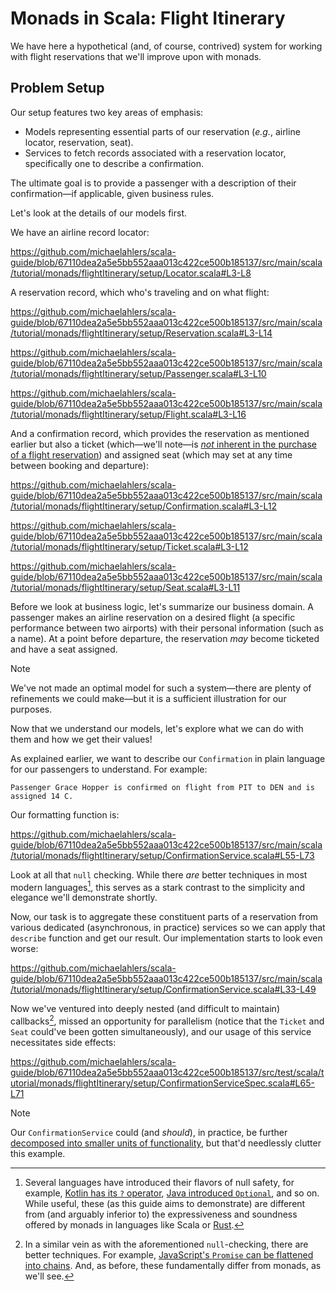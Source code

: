 # Monads in Scala: Flight Itinerary

We have here a hypothetical (and, of course, contrived) system for working with flight reservations that we'll improve upon with monads.

## Problem Setup

Our setup features two key areas of emphasis:

- Models representing essential parts of our reservation (_e.g._, airline locator, reservation, seat).
- Services to fetch records associated with a reservation locator, specifically one to describe a confirmation.

The ultimate goal is to provide a passenger with a description of their confirmation—if applicable, given business rules.

Let's look at the details of our models first.

We have an airline record locator:

https://github.com/michaelahlers/scala-guide/blob/67110dea2a5e5bb552aaa013c422ce500b185137/src/main/scala/tutorial/monads/flightItinerary/setup/Locator.scala#L3-L8

A reservation record, which who's traveling and on what flight:

https://github.com/michaelahlers/scala-guide/blob/67110dea2a5e5bb552aaa013c422ce500b185137/src/main/scala/tutorial/monads/flightItinerary/setup/Reservation.scala#L3-L14

https://github.com/michaelahlers/scala-guide/blob/67110dea2a5e5bb552aaa013c422ce500b185137/src/main/scala/tutorial/monads/flightItinerary/setup/Passenger.scala#L3-L10

https://github.com/michaelahlers/scala-guide/blob/67110dea2a5e5bb552aaa013c422ce500b185137/src/main/scala/tutorial/monads/flightItinerary/setup/Flight.scala#L3-L16

And a confirmation record, which provides the reservation as mentioned earlier but also a ticket (which—we'll note—is [_not_ inherent in the purchase of a flight reservation][lifehacker-make-sure-your-flight-reservation-is-ticketed]) and assigned seat (which may set at any time between booking and departure):

[lifehacker-make-sure-your-flight-reservation-is-ticketed]: https://lifehacker.com/make-sure-your-flight-reservation-is-ticketed-before-yo-1836791737

https://github.com/michaelahlers/scala-guide/blob/67110dea2a5e5bb552aaa013c422ce500b185137/src/main/scala/tutorial/monads/flightItinerary/setup/Confirmation.scala#L3-L12

https://github.com/michaelahlers/scala-guide/blob/67110dea2a5e5bb552aaa013c422ce500b185137/src/main/scala/tutorial/monads/flightItinerary/setup/Ticket.scala#L3-L12

https://github.com/michaelahlers/scala-guide/blob/67110dea2a5e5bb552aaa013c422ce500b185137/src/main/scala/tutorial/monads/flightItinerary/setup/Seat.scala#L3-L11

Before we look at business logic, let's summarize our business domain. A passenger makes an airline reservation on a desired flight (a specific performance between two airports) with their personal information (such as a name). At a point before departure, the reservation _may_ become ticketed and have a seat assigned.

> [!NOTE]  
> We've not made an optimal model for such a system—there are plenty of refinements we could make—but it is a sufficient illustration for our purposes.

Now that we understand our models, let's explore what we can do with them and how we get their values!

As explained earlier, we want to describe our `Confirmation` in plain language for our passengers to understand. For example:

```
Passenger Grace Hopper is confirmed on flight from PIT to DEN and is assigned 14 C.
```

Our formatting function is:

https://github.com/michaelahlers/scala-guide/blob/67110dea2a5e5bb552aaa013c422ce500b185137/src/main/scala/tutorial/monads/flightItinerary/setup/ConfirmationService.scala#L55-L73

Look at all that `null` checking. While there _are_ better techniques in most modern languages[^null-safety], this serves as a stark contrast to the simplicity and elegance we'll demonstrate shortly.

[^null-safety]: Several languages have introduced their flavors of null safety, for example, [Kotlin has its `?` operator][kotlin-null-safety], [Java introduced `Optional`][baeldung-java-avoid-null-checking], and so on. While useful, these (as this guide aims to demonstrate) are different from (and arguably inferior to) the expressiveness and soundness offered by monads in languages like Scala or [Rust][rust-std-option].

[kotlin-null-safety]: https://kotlinlang.org/docs/null-safety.html
[baeldung-java-avoid-null-checking]: https://www.baeldung.com/java-avoid-null-check
[rust-std-option]: https://doc.rust-lang.org/std/option/

Now, our task is to aggregate these constituent parts of a reservation from various dedicated (asynchronous, in practice) services so we can apply that `describe` function and get our result. Our implementation starts to look even worse:

https://github.com/michaelahlers/scala-guide/blob/67110dea2a5e5bb552aaa013c422ce500b185137/src/main/scala/tutorial/monads/flightItinerary/setup/ConfirmationService.scala#L33-L49

Now we've ventured into deeply nested (and difficult to maintain) callbacks[^callback-mitigation], missed an opportunity for parallelism (notice that the `Ticket` and `Seat` could've been gotten simultaneously), and our usage of this service necessitates side effects:

[^callback-mitigation]: In a similar vein as with the aforementioned `null`-checking, there are better techniques. For example, [JavaScript's `Promise` can be flattened into chains][mozilla-javascript-using-promises]. And, as before, these fundamentally differ from monads, as we'll see.

https://github.com/michaelahlers/scala-guide/blob/67110dea2a5e5bb552aaa013c422ce500b185137/src/test/scala/tutorial/monads/flightItinerary/setup/ConfirmationServiceSpec.scala#L65-L71

[mozilla-javascript-using-promises]: https://developer.mozilla.org/en-US/docs/Web/JavaScript/Guide/Using_promises

> [!NOTE]  
> Our `ConfirmationService` could (and _should_), in practice, be further [decomposed into smaller units of functionality][wikipedia-functional-decomposition], but that'd needlessly clutter this example.

[wikipedia-functional-decomposition]: https://en.wikipedia.org/wiki/Functional_decomposition
